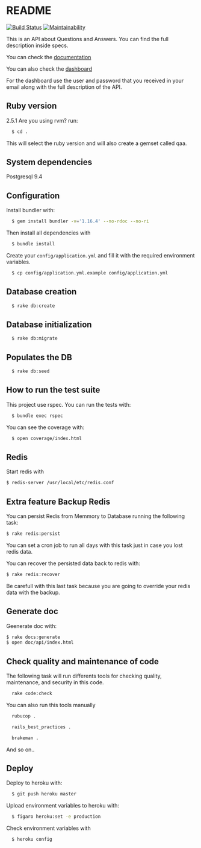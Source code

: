 # README

[![Build Status](https://travis-ci.com/EmanuelCadems/qaa.svg?branch=master)](https://travis-ci.com/EmanuelCadems/qaa)
[![Maintainability](https://api.codeclimate.com/v1/badges/04bae9be0c5a2c97cf37/maintainability)](https://codeclimate.com/github/EmanuelCadems/qaa/maintainability)


This is an API about Questions and Answers. You can find the full description inside specs.

You can check the [documentation](https://quiet-stream-12356.herokuapp.com/docs/)

You can also check the [dashboard](https://quiet-stream-12356.herokuapp.com/admin/)

For the dashboard use the user and password that you received in your email along with the full description of the API.


## Ruby version


2.5.1
Are you using rvm?
run:
```bash
  $ cd .
```
This will select the ruby version and will also create a gemset called qaa.

## System dependencies
  Postgresql 9.4

## Configuration


Install bundler with:
```bash
  $ gem install bundler -v='1.16.4' --no-rdoc --no-ri
```
Then install all dependencies with
```bash
  $ bundle install
```

Create your `config/application.yml` and fill it with the required environment variables.
```bash
  $ cp config/application.yml.example config/application.yml
```

## Database creation
```bash
  $ rake db:create
```

## Database initialization
```bash
  $ rake db:migrate
```

## Populates the DB
```bash
  $ rake db:seed
```

## How to run the test suite
This project use rspec. You can run the tests with:
```bash
  $ bundle exec rspec
```
You can see the coverage with:
```bash
  $ open coverage/index.html
```

## Redis

Start redis with

```bash
$ redis-server /usr/local/etc/redis.conf
```


## Extra feature Backup Redis

You can persist Redis from Memmory to Database running the following task:

```bash
$ rake redis:persist
```

You can set a cron job to run all days with this task just in case you lost redis data.

You can recover the persisted data back to redis with:

```bash
$ rake redis:recover
```
Be carefull with this last task because you are going to override your redis data with the backup.


## Generate doc

Geenerate doc with:

```bash
$ rake docs:generate
$ open doc/api/index.html
```

## Check quality and maintenance of code


The following task will run differents tools for checking quality, maintenance, and security in this code.


```sh
  rake code:check
```


You can also run this tools manually


```sh
  rubucop .
```


```sh
  rails_best_practices .
```


```sh
  brakeman .
```


And so on..


## Deploy

Deploy to heroku with:

```bash
  $ git push heroku master
```

Upload environment variables to heroku with:

```bash
  $ figaro heroku:set -e production
```

Check environment variables with

```bash
  $ heroku config
```


